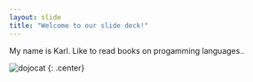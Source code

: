 ```yaml
---
layout: slide
title: "Welcome to our slide deck!"
---
```


My name is Karl.
Like to read books on progamming languages..

![dojocat](https://octodex.github.com/images/dojocat.jpg)
{: .center}
